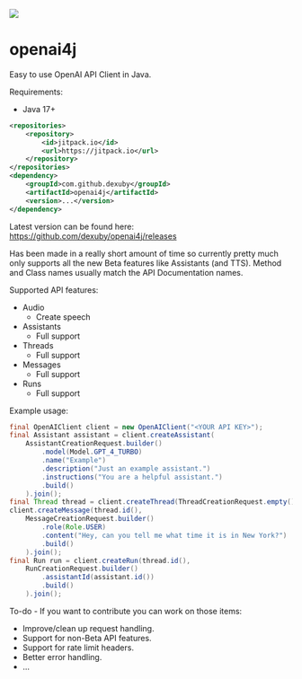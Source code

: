 [![](https://jitpack.io/v/dexuby/openai4j.svg)](https://jitpack.io/#dexuby/openai4j)
# openai4j
Easy to use OpenAI API Client in Java.

Requirements:
- Java 17+

```xml
<repositories>
    <repository>
        <id>jitpack.io</id>
        <url>https://jitpack.io</url>
    </repository>
</repositories>
<dependency>
    <groupId>com.github.dexuby</groupId>
    <artifactId>openai4j</artifactId>
    <version>...</version>
</dependency>
```
Latest version can be found here: https://github.com/dexuby/openai4j/releases

Has been made in a really short amount of time so currently pretty much only supports all the new Beta features like Assistants (and TTS). Method and Class names usually match the API Documentation names.

Supported API features:
- Audio
  - Create speech
- Assistants
  - Full support
- Threads
  - Full support
- Messages
  - Full support
- Runs
  - Full support

Example usage:
```java
final OpenAIClient client = new OpenAIClient("<YOUR API KEY>");
final Assistant assistant = client.createAssistant(
    AssistantCreationRequest.builder()
        .model(Model.GPT_4_TURBO)
        .name("Example")
        .description("Just an example assistant.")
        .instructions("You are a helpful assistant.")
        .build()
    ).join();
final Thread thread = client.createThread(ThreadCreationRequest.empty()).join();
client.createMessage(thread.id(),
    MessageCreationRequest.builder()
        .role(Role.USER)
        .content("Hey, can you tell me what time it is in New York?")
        .build()
    ).join();
final Run run = client.createRun(thread.id(),
    RunCreationRequest.builder()
        .assistantId(assistant.id())
        .build()
    ).join();
```

To-do - If you want to contribute you can work on those items:
- Improve/clean up request handling.
- Support for non-Beta API features.
- Support for rate limit headers.
- Better error handling.
- ...
